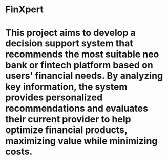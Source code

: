 # FinXpert
# This project aims to develop a decision support system that recommends the most suitable neo bank or fintech platform based on users' financial needs. By analyzing key information, the system provides personalized recommendations and evaluates their current provider to help optimize financial products, maximizing value while minimizing costs.
